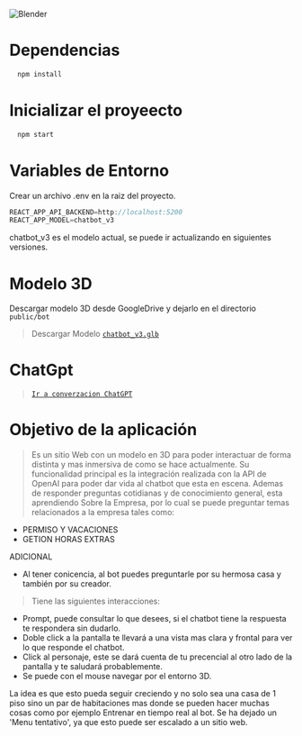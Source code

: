 ![Blender](https://drive.google.com/uc?export=download&id=1Ldgg1dNQZMZGGkH_nwSqo_L939-mNrEq)

# Dependencias
```bash
  npm install
```

# Inicializar el proyeecto
```bash
  npm start
```

# Variables de Entorno
Crear un archivo .env en la raiz del proyecto.
```jsx
REACT_APP_API_BACKEND=http://localhost:5200
REACT_APP_MODEL=chatbot_v3
```
chatbot_v3 es el modelo actual, se puede ir actualizando en siguientes versiones.

# Modelo 3D
Descargar modelo 3D desde GoogleDrive y dejarlo en el directorio `public/bot`
>  Descargar Modelo [`chatbot_v3.glb`](https://drive.google.com/file/d/1ErDGywAYWRe9bohjFCDpRhL_sTUseRRK/view?usp=drive_link)


# ChatGpt
> [`Ir a converzacion ChatGPT`](https://chat.openai.com/share/3928b612-b6a9-48f9-a195-0701faedee43)


# Objetivo de la aplicación
> Es un sitio Web con un modelo en 3D para poder interactuar de forma distinta y mas inmersiva de como se hace actualmente.
> Su funcionalidad principal es la integración realizada con la API de OpenAI para poder dar vida al chatbot que esta en escena. Ademas de responder preguntas cotidianas y de conocimiento general, esta aprendiendo Sobre la Empresa, por lo cual se puede preguntar temas relacionados a la empresa tales como:

- PERMISO Y VACACIONES
- GETION HORAS EXTRAS

ADICIONAL

- Al tener conicencia, al bot puedes preguntarle por su hermosa casa y también por su creador.

> Tiene las siguientes interacciones:
- Prompt, puede consultar lo que desees, si el chatbot tiene la respuesta te respondera sin dudarlo.
- Doble click a la pantalla te llevará a una vista mas clara y frontal para ver lo que responde el chatbot.
- Click al personaje, este se dará cuenta de tu precencial al otro lado de la pantalla y te saludará probablemente.
- Se puede con el mouse navegar por el entorno 3D.

La idea es que esto pueda seguir creciendo y no solo sea una casa de 1 piso sino un par de habitaciones mas donde se pueden hacer muchas cosas como por ejemplo Entrenar en tiempo real al bot.
Se ha dejado un 'Menu tentativo', ya que esto puede ser escalado a un sitio web.

